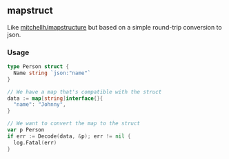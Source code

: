 mapstruct
---

Like [mitchellh/mapstructure](https://github.com/mitchellh/mapstructure) but based on a simple round-trip conversion to json.

### Usage

```go
type Person struct {
  Name string `json:"name"`
}

// We have a map that's compatible with the struct
data := map[string]interface{}{
  "name": "Johnny",
}

// We want to convert the map to the struct
var p Person
if err := Decode(data, &p); err != nil {
  log.Fatal(err)
}
```
